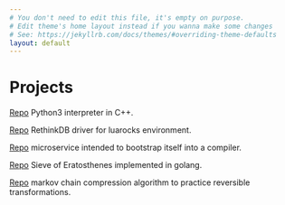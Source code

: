 ```yaml
---
# You don't need to edit this file, it's empty on purpose.
# Edit theme's home layout instead if you wanna make some changes
# See: https://jekyllrb.com/docs/themes/#overriding-theme-defaults
layout: default
---
```


[about]: (/about)

# Projects

[Repo](https://github.com/grandquista/chimera) Python3 interpreter in C++.

[Repo](https://github.com/grandquista/Lua-ReQL) RethinkDB driver for luarocks environment.

[Repo](https://github.com/grandquista/CaaSbootstrap) microservice intended to bootstrap itself into a compiler.

[Repo](https://github.com/grandquista/primes) Sieve of Eratosthenes implemented in golang.

[Repo](https://github.com/grandquista/glowing-chainsaw) markov chain compression algorithm to practice reversible transformations.
